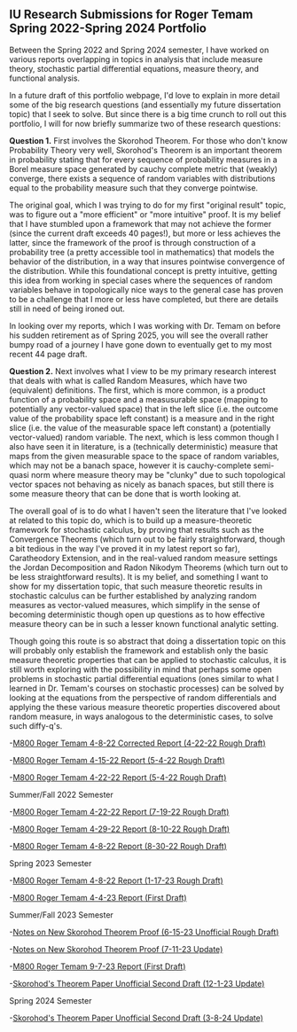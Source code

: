 ## IU Research Submissions for Roger Temam Spring 2022-Spring 2024 Portfolio

Between the Spring 2022 and Spring 2024 semester, I have worked on various reports overlapping in topics in analysis that include measure theory, stochastic partial differential equations, measure theory, and functional analysis.

In a future draft of this portfolio webpage, I'd love to explain in more detail some of the big research questions (and essentially my future dissertation topic) that I seek to solve. But since there is a big time crunch to roll out this portfolio, I will for now briefly summarize two of these research questions:

**Question 1.** First involves the Skorohod Theorem. For those who don't know Probability Theory very well, Skorohod's Theorem is an important theorem in probability stating that for every sequence of probability measures in a Borel measure space generated by cauchy complete metric that (weakly) converge, there exists a sequence of random variables with distributions equal to the probability measure such that they converge pointwise.

The original goal, which I was trying to do for my first "original result" topic, was to figure out a "more efficient" or "more intuitive" proof. It is my belief that I have stumbled upon a framework that may not achieve the former (since the current draft exceeds 40 pages!), but more or less achieves the latter, since the framework of the proof is through construction of a probability tree (a pretty accessible tool in mathematics) that models the behavior of the distribution, in a way that insures pointwise convergence of the distribution. While this foundational concept is pretty intuitive, getting this idea from working in special cases where the sequences of random variables behave in topologically nice ways to the general case has proven to be a challenge that I more or less have completed, but there are details still in need of being ironed out.

In looking over my reports, which I was working with Dr. Temam on before his sudden retirement as of Spring 2025, you will see the overall rather bumpy road of a journey I have gone down to eventually get to my most recent 44 page draft.

**Question 2.** Next involves what I view to be my primary research interest that deals with what is called Random Measures, which have two (equivalent) definitions. The first, which is more common, is a product function of a probability space and a measusurable space (mapping to potentially any vector-valued space) that in the left slice (i.e. the outcome value of the probability space left constant) is a measure and in the right slice (i.e. the value of the measurable space left constant) a (potentially vector-valued) random variable. The next, which is less common though I also have seen it in literature, is a (technically deterministic) measure that maps from the given measurable space to the space of random variables, which may not be a banach space, however it is cauchy-complete semi-quasi norm where measure theory may be "clunky" due to such topological vector spaces not behaving as nicely as banach spaces, but still there is some measure theory that can be done that is worth looking at.

The overall goal of is to do what I haven't seen the literature that I've looked at related to this topic do, which is to build up a measure-theoretic framework for stochastic calculus, by proving that results such as the Convergence Theorems (which turn out to be fairly straightforward, though a bit tedious in the way I've proved it in my latest report so far), Caratheodory Extension, and in the real-valued random measure settings the Jordan Decomposition and Radon Nikodym Theorems (which turn out to be less straightforward results). It is my belief, and something I want to show for my dissertation topic, that such measure theoretic results in stochastic calculus can be further established by analyzing random measures as vector-valued measures, which simplify in the sense of becoming deterministic though open up questions as to how effective measure theory can be in such a lesser known functional analytic setting.

Though going this route is so abstract that doing a dissertation topic on this will probably only establish the framework and establish only the basic measure theoretic properties that can be applied to stochastic calculus, it is still worth exploring with the possibility in mind that perhaps some open problems in stochastic partial differential equations (ones similar to what I learned in Dr. Temam's courses on stochastic processes) can be solved by looking at the equations from the perspective of random differentials and applying the these various measure theoretic properties discovered about random measure, in ways analogous to the deterministic cases, to solve such diffy-q's.

-[M800 Roger Temam 4-8-22 Corrected Report (4-22-22 Rough Draft)](https://agoodlad-research-notes.github.io/iu-research-submissions-for-roger-temam-spring-2022-spring-2024-portfolio/m800-roger-temam-4-8-22-corrected-report-4-22-22-rough-draft.pdf)

-[M800 Roger Temam 4-15-22 Report (5-4-22 Rough Draft)](https://agoodlad-research-notes.github.io/iu-research-submissions-for-roger-temam-spring-2022-spring-2024-portfolio/m800-roger-temam-4-15-22-report-5-4-22-rough-draft.pdf)

-[M800 Roger Temam 4-22-22 Report (5-4-22 Rough Draft)](https://agoodlad-research-notes.github.io/iu-research-submissions-for-roger-temam-spring-2022-spring-2024-portfolio/m800-roger-temam-4-22-22-report-5-4-22-rough-draft.pdf)

Summer/Fall 2022 Semester

-[M800 Roger Temam 4-22-22 Report (7-19-22 Rough Draft)](https://agoodlad-research-notes.github.io/iu-research-submissions-for-roger-temam-spring-2022-spring-2024-portfolio/m800-roger-temam-4-22-22-report-7-19-22-rough-draft.pdf)

-[M800 Roger Temam 4-29-22 Report (8-10-22 Rough Draft)](https://agoodlad-research-notes.github.io/iu-research-submissions-for-roger-temam-spring-2022-spring-2024-portfolio/m800-roger-temam-4-29-22-report-8-10-22-rough-draft.pdf)

-[M800 Roger Temam 4-8-22 Report (8-30-22 Rough Draft)](https://agoodlad-research-notes.github.io/iu-research-submissions-for-roger-temam-spring-2022-spring-2024-portfolio/m800-roger-temam-4-8-22-report-8-30-22-rough-draft.pdf)

Spring 2023 Semester

-[M800 Roger Temam 4-8-22 Report (1-17-23 Rough Draft)](https://agoodlad-research-notes.github.io/iu-research-submissions-for-roger-temam-spring-2022-spring-2024-portfolio/m800-roger-temam-4-8-22-report-1-17-23-rough-draft.pdf)

-[M800 Roger Temam 4-4-23 Report (First Draft)](https://agoodlad-research-notes.github.io/iu-research-submissions-for-roger-temam-spring-2022-spring-2024-portfolio/m800-roger-temam-4-4-23-report-first-draft.pdf)

Summer/Fall 2023 Semester

-[Notes on New Skorohod Theorem Proof (6-15-23 Unofficial Rough Draft)](https://agoodlad-research-notes.github.io/iu-research-submissions-for-roger-temam-spring-2022-spring-2024-portfolio/notes-on-new-skorohod-theorem-proof-6-15-23-unofficial-rough-draft.pdf)

-[Notes on New Skorohod Theorem Proof (7-11-23 Update)](https://agoodlad-research-notes.github.io/iu-research-submissions-for-roger-temam-spring-2022-spring-2024-portfolio/notes-on-new-skorohod-theorem-proof-7-11-23-update.pdf)

-[M800 Roger Temam 9-7-23 Report (First Draft)](https://agoodlad-research-notes.github.io/iu-research-submissions-for-roger-temam-spring-2022-spring-2024-portfolio/m800-roger-temam-9-7-23-report-first-draft.pdf)

-[Skorohod's Theorem Paper Unofficial Second Draft (12-1-23 Update)](https://agoodlad-research-notes.github.io/iu-research-submissions-for-roger-temam-spring-2022-spring-2024-portfolio/skorohods-theorem-paper-unofficial-second-draft-12-1-23.pdf)

Spring 2024 Semester

-[Skorohod's Theorem Paper Unofficial Second Draft (3-8-24 Update)](https://agoodlad-research-notes.github.io/iu-research-paper-draft-portfolio/skorohods-theorem-paper-unofficial-second-draft-3-8-24-update.pdf)

